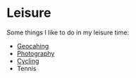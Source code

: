 # Leisure

Some things I like to do in my leisure time:

* [Geocahing](https://www.geocaching.com/p/default.aspx?guid=9bd840ec-c9c1-46bb-a58a-cb15d572385d)
* [Photography](photography.md)
* [Cycling](https://www.strava.com/athletes/13642227)
* Tennis


